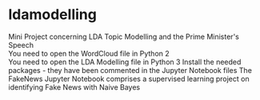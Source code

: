 # ldamodelling
Mini Project concerning LDA Topic Modelling and the Prime Minister's Speech
<br> You need to open the WordCloud file in Python 2
<br> You need to open the LDA Modelling file in Python 3
Install the needed packages - they have been commented in the Jupyter Notebook files
The FakeNews Jupyter Notebook comprises a supervised learning project on identifying Fake News with Naive Bayes
